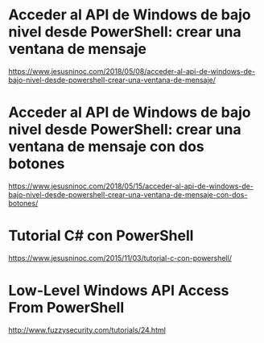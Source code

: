 # Acceder al API de Windows de bajo nivel desde PowerShell: crear una ventana de mensaje
https://www.jesusninoc.com/2018/05/08/acceder-al-api-de-windows-de-bajo-nivel-desde-powershell-crear-una-ventana-de-mensaje/

# Acceder al API de Windows de bajo nivel desde PowerShell: crear una ventana de mensaje con dos botones
https://www.jesusninoc.com/2018/05/15/acceder-al-api-de-windows-de-bajo-nivel-desde-powershell-crear-una-ventana-de-mensaje-con-dos-botones/

# Tutorial C# con PowerShell
https://www.jesusninoc.com/2015/11/03/tutorial-c-con-powershell/

# Low-Level Windows API Access From PowerShell
http://www.fuzzysecurity.com/tutorials/24.html
